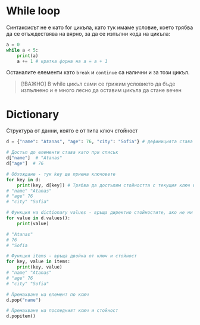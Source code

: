 # While loop
Синтаксисът не е като for цикъла, като тук имаме условие, което трябва да се отъждествява на вярно, за да се изпълни кода на цикъла:
```python
a = 0
while a < 5:
    print(a)
    a += 1 # кратка форма на a = a + 1
```

Останалите елементи като `break` и `continue` са налични и за този цикъл.  

> [!ВАЖНО]
> В while цикъл сами се грижим условието да бъде изпълнено и е много лесно да оставим цикъла да стане вечен

# Dictionary
Структура от данни, която е от типа ключ стойност
```python
d = {"name": "Atanas", "age": 76, "city": "Sofia"} # дефиницията става с къдрави скоби, ключовете обикновенно са string-ове, но може и да са числа(ако трябва да са числа е по-добре да се ползва list)

# Достъп до елементи става като при списък
d["name"]  # "Atanas"
d["age"]  # 76

# Обхождане - тук key ще приема ключовете
for key in d:
    print(key, d[key]) # Трябва да достъпим стойността с текущия ключ в променливата key
# "name" "Atanas"
# "age" 76
# "city" "Sofia"

# Функция на dictionary values - връща директно стойностите, ако не ни трябва ключовете
for value in d.values():
    print(value)

# "Atanas"
# 76
# "Sofia

# Функция items - връща двойка от ключ и стойност
for key, value in items:
    print(key, value)
# "name" "Atanas"
# "age" 76
# "city" "Sofia"

# Премахване на елемент по ключ
d.pop("name")

# Премахване на последният ключ и стойност
d.popitem()
```
